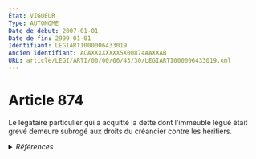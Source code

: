 ```yaml
---
État: VIGUEUR
Type: AUTONOME
Date de début: 2007-01-01
Date de fin: 2999-01-01
Identifiant: LEGIARTI000006433019
Ancien identifiant: ACAXXXXXXXX5X00874AAXXAB
URL: article/LEGI/ARTI/00/00/06/43/30/LEGIARTI000006433019.xml
---
```


<h1>Article 874</h1>

Le légataire particulier qui a acquitté la dette dont l'immeuble légué était
grevé demeure subrogé aux droits du créancier contre les héritiers.


<details>
  <summary><em>Références</em></summary>

  <h2>Articles faisant référence à l'article</h2>
  
  <ul>
    <li>
      <a href="https://legal.tricoteuses.fr//redirection/LEGIARTI000006284837?vers=git&vers=legifrance">LOI n° 2006-728 du 23 juin 2006 portant réforme des successions et des libéralités - article 3 ENTIEREMENT_MODIF</a> MODIFICATION cible
    </li>
    <li>
      <a href="https://legal.tricoteuses.fr//redirection/LEGIARTI000006284840?vers=git&vers=legifrance">LOI n° 2006-728 du 23 juin 2006 portant réforme des successions et des libéralités - article 6 ENTIEREMENT_MODIF</a> MODIFICATION cible
    </li>
  </ul>
  
  <h2>Références faites par l'article</h2>
  
  <ul>
    <li>
      CODIFICATION source Loi 1803-04-19
    </li>
    <li>
      2006-06-23 MODIFICATION source <a href="https://legal.tricoteuses.fr//redirection/LEGIARTI000006284837?vers=git&vers=legifrance">LOI n° 2006-728 du 23 juin 2006 portant réforme des successions et des libéralités - article 3 ENTIEREMENT_MODIF</a>
    </li>
    <li>
      2006-06-23 MODIFICATION source <a href="https://legal.tricoteuses.fr//redirection/LEGIARTI000006284840?vers=git&vers=legifrance">LOI n° 2006-728 du 23 juin 2006 portant réforme des successions et des libéralités - article 6 ENTIEREMENT_MODIF</a>
    </li>
  </ul>
</details>
